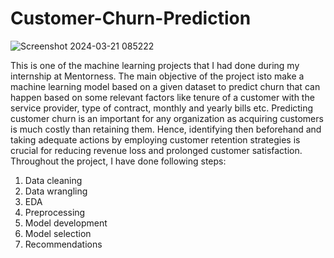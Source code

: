 # Customer-Churn-Prediction


![Screenshot 2024-03-21 085222](https://github.com/kanishkagargg/Customer-Churn-Prediction/assets/140965958/d7727dfc-547d-42e4-92bc-10824d72132c)

This is one of the machine learning projects that I had done during my 
internship at Mentorness. The main objective of the project isto make 
a machine learning model based on a given dataset to predict churn 
that can happen based on some relevant factors like tenure of a 
customer with the service provider, type of contract, monthly and 
yearly bills etc. Predicting customer churn is an important for any 
organization as acquiring customers is much costly than retaining 
them. Hence, identifying then beforehand and taking adequate 
actions by employing customer retention strategies is crucial for 
reducing revenue loss and prolonged customer satisfaction.
Throughout the project, I have done following steps:
1. Data cleaning
2. Data wrangling
3. EDA
4. Preprocessing
5. Model development
6. Model selection
7. Recommendations
